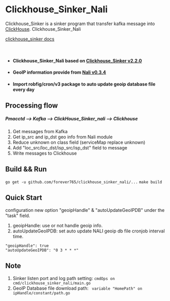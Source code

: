 # Clickhouse_Sinker_Nali

Clickhouse_Sinker is a sinker program that transfer kafka message into [ClickHouse](https://clickhouse.yandex/).
Clickhouse_Sinker_Nali 

[clickhouse_sinker docs](https://housepower.github.io/clickhouse_sinker_nali/dev/introduction.html#features)  

<br>

- #### Clickhouse_Sinker_Nali based on [Clickhouse_Sinker v2.2.0](https://github.com/forever765/clickhouse_sinker)
- #### GeoIP information provide from [Nali v0.3.4](https://github.com/zu1k/nali)
- #### Import robfig/cron/v3 package to auto update geoip database file every day

## Processing flow
##### Pmacctd --> Kafka --> ClickHouse_Sinker_nali --> Clickhouse
1. Get messages from Kafka
2. Get ip_src and ip_dst geo info from Nali module
3. Reduce unknown on class field (serviceMap replace unknown)
4. Add "loc_src/loc_dst/isp_src/isp_dst" field to message
5. Write messages to Clickhouse

## Build && Run
`go get -u github.com/forever765/clickhouse_sinker_nali/...`
`make build`

## Quick Start
configuration new option "geoipHandle" & "autoUpdateGeoIPDB" under the "task" field.  
1. geoipHandle: use or not handle geoip info.
2. autoUpdateGeoIPDB: set auto update NALI geoip db file cronjob interval time.

`"geoipHandle": true`  
`"autoUpdateGeoIPDB": "0 3 * * *"`

## Note
1. Sinker listen port and log path setting: `cmdOps on cmd/clickhouse_sinker_nali/main.go`
2. GeoIP Database file download path: ` variable "HomePath" on ipHandle/constant/path.go`